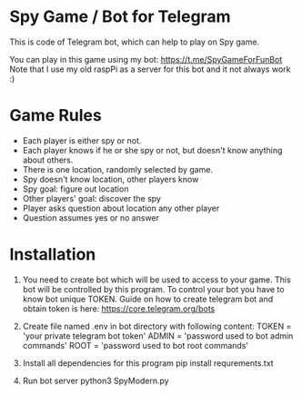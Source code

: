 # Spy Game / Bot for Telegram
This is code of Telegram bot, which can help to play on Spy game.

You can play in this game using my bot: https://t.me/SpyGameForFunBot
Note that I use my old raspPi as a server for this bot and it not always work :)

# Game Rules
 - Each player is either spy or not.
 - Each player knows if he or she spy or not, but doesn't know anything about others.
 - There is one location, randomly selected by game.
 - Spy doesn't know location, other players know
 - Spy goal: figure out location
 - Other players' goal: discover the spy
 - Player asks question about location any other player
 - Question assumes yes or no answer

# Installation

1. You need to create bot which will be used to access to your game.
This bot will be controlled by this program.
To control your bot you have to know bot unique TOKEN.
Guide on how to create telegram bot and obtain token is here: https://core.telegram.org/bots

2. Create file named .env in bot directory with following content:
TOKEN = 'your private telegram bot token'
ADMIN = 'password used to bot admin commands'
ROOT = 'password used to bot root commands'

3. Install all dependencies for this program
pip install requrements.txt

3. Run bot server
python3 SpyModern.py